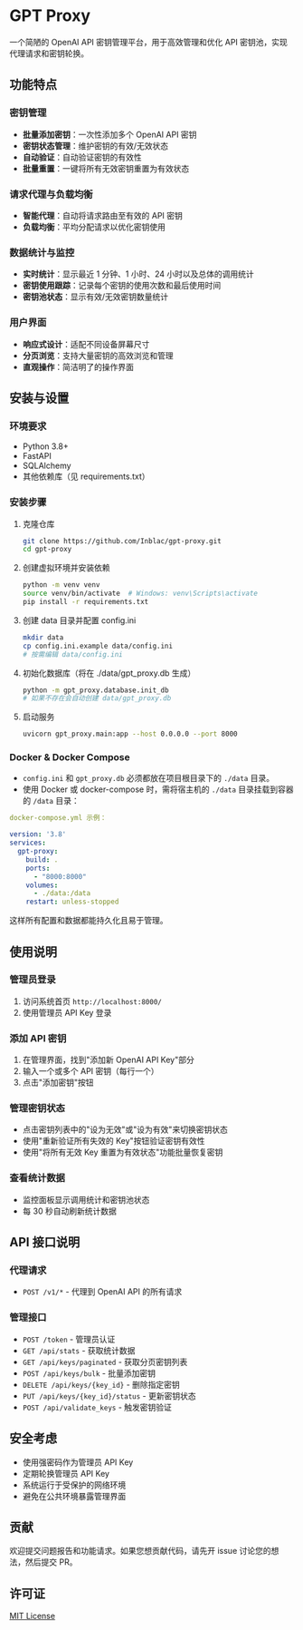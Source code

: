 # GPT Proxy

一个简陋的 OpenAI API 密钥管理平台，用于高效管理和优化 API 密钥池，实现代理请求和密钥轮换。

## 功能特点

### 密钥管理
- **批量添加密钥**：一次性添加多个 OpenAI API 密钥
- **密钥状态管理**：维护密钥的有效/无效状态
- **自动验证**：自动验证密钥的有效性
- **批量重置**：一键将所有无效密钥重置为有效状态

### 请求代理与负载均衡
- **智能代理**：自动将请求路由至有效的 API 密钥
- **负载均衡**：平均分配请求以优化密钥使用

### 数据统计与监控
- **实时统计**：显示最近 1 分钟、1 小时、24 小时以及总体的调用统计
- **密钥使用跟踪**：记录每个密钥的使用次数和最后使用时间
- **密钥池状态**：显示有效/无效密钥数量统计

### 用户界面
- **响应式设计**：适配不同设备屏幕尺寸
- **分页浏览**：支持大量密钥的高效浏览和管理
- **直观操作**：简洁明了的操作界面

## 安装与设置

### 环境要求
- Python 3.8+
- FastAPI
- SQLAlchemy
- 其他依赖库（见 requirements.txt）

### 安装步骤

1. 克隆仓库
   ```bash
   git clone https://github.com/Inblac/gpt-proxy.git
   cd gpt-proxy
   ```

2. 创建虚拟环境并安装依赖
   ```bash
   python -m venv venv
   source venv/bin/activate  # Windows: venv\Scripts\activate
   pip install -r requirements.txt
   ```

3. 创建 data 目录并配置 config.ini
   ```bash
   mkdir data
   cp config.ini.example data/config.ini
   # 按需编辑 data/config.ini
   ```

4. 初始化数据库（将在 ./data/gpt_proxy.db 生成）
   ```bash
   python -m gpt_proxy.database.init_db
   # 如果不存在会自动创建 data/gpt_proxy.db
   ```

5. 启动服务
   ```bash
   uvicorn gpt_proxy.main:app --host 0.0.0.0 --port 8000
   ```

### Docker & Docker Compose

- `config.ini` 和 `gpt_proxy.db` 必须都放在项目根目录下的 `./data` 目录。
- 使用 Docker 或 docker-compose 时，需将宿主机的 `./data` 目录挂载到容器的 `/data` 目录：

```yaml
docker-compose.yml 示例：

version: '3.8'
services:
  gpt-proxy:
    build: .
    ports:
      - "8000:8000"
    volumes:
      - ./data:/data
    restart: unless-stopped
```

这样所有配置和数据都能持久化且易于管理。

## 使用说明

### 管理员登录
1. 访问系统首页 `http://localhost:8000/`
2. 使用管理员 API Key 登录

### 添加 API 密钥
1. 在管理界面，找到"添加新 OpenAI API Key"部分
2. 输入一个或多个 API 密钥（每行一个）
3. 点击"添加密钥"按钮

### 管理密钥状态
- 点击密钥列表中的"设为无效"或"设为有效"来切换密钥状态
- 使用"重新验证所有失效的 Key"按钮验证密钥有效性
- 使用"将所有无效 Key 重置为有效状态"功能批量恢复密钥

### 查看统计数据
- 监控面板显示调用统计和密钥池状态
- 每 30 秒自动刷新统计数据

## API 接口说明

### 代理请求
- `POST /v1/*` - 代理到 OpenAI API 的所有请求

### 管理接口
- `POST /token` - 管理员认证
- `GET /api/stats` - 获取统计数据
- `GET /api/keys/paginated` - 获取分页密钥列表
- `POST /api/keys/bulk` - 批量添加密钥
- `DELETE /api/keys/{key_id}` - 删除指定密钥
- `PUT /api/keys/{key_id}/status` - 更新密钥状态
- `POST /api/validate_keys` - 触发密钥验证

## 安全考虑

- 使用强密码作为管理员 API Key
- 定期轮换管理员 API Key
- 系统运行于受保护的网络环境
- 避免在公共环境暴露管理界面

## 贡献

欢迎提交问题报告和功能请求。如果您想贡献代码，请先开 issue 讨论您的想法，然后提交 PR。

## 许可证

[MIT License](LICENSE) 